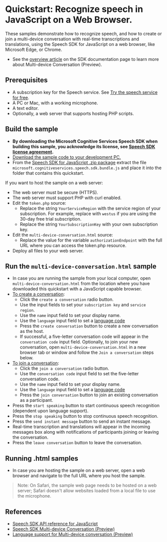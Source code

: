 # Quickstart: Recognize speech in JavaScript on a Web Browser.

These samples demonstrate how to recognize speech, and how to create or join a multi-device conversation with real-time transcriptions and translations, using the Speech SDK for JavaScript on a web browser, like Microsoft Edge, or Chrome.
* See the [overview article](https://docs.microsoft.com/azure/cognitive-services/speech-service/multi-device-conversation) on the SDK documentation page to learn more about Multi-device Conversation (Preview).

## Prerequisites

* A subscription key for the Speech service. See [Try the speech service for free](https://docs.microsoft.com/azure/cognitive-services/speech-service/get-started).
* A PC or Mac, with a working microphone.
* A text editor.
* Optionally, a web server that supports hosting PHP scripts.

## Build the sample


* **By downloading the Microsoft Cognitive Services Speech SDK when building this sample, you acknowledge its license, see [Speech SDK license agreement](https://docs.microsoft.com/azure/cognitive-services/speech-service/license).**
* [Download the sample code to your development PC.](/README.md#get-the-samples)
* From the [Speech SDK for JavaScript .zip package](https://aka.ms/csspeech/jsbrowserpackage) extract the file
  `microsoft.cognitiveservices.speech.sdk.bundle.js` and place it into the folder that contains this quickstart.

If you want to host the sample on a web server:

* The web server must be secure (HTTPS).
* The web server must support PHP with curl enabled.
* Edit the `token.php` source:
  * Replace the string `YourServiceRegion` with the service region of your subscription.
    For example, replace with `westus` if you are using the 30-day free trial subscription.
  * Replace the string `YourSubscriptionKey` with your own subscription key.
* Edit the  `multi-device-conversation.html` source:
  * Replace the value for the variable `authorizationEndpoint` with the full URL where you can access the token.php resource.
* Deploy all files to your web server.
  
## Run the `multi-device-conversation.html` sample

* In case you are running the sample from your local computer, open `multi-device-conversation.html` from the location where you have downloaded this quickstart with a JavaScript capable browser.
* [To create a conversation](https://docs.microsoft.com/azure/cognitive-services/speech-service/multi-device-conversation#how-it-works):
  * Click the `create a conversation` radio button.
  * Use the input fields to set your `subscription key` and `service region`.
  * Use the `name` input field to set your display name.
  * Use the `language` input field to set a [language code](https://docs.microsoft.com/azure/cognitive-services/speech-service/multi-device-conversation#language-support)
  * Press the `create conversation` button to create a new conversation as the host.
  * If successful, a five-letter conversation code will appear in the `conversation code` input field. Optionally, to join your new conversation, open `multi-device-conversation.html` in a new browser tab or window and follow the `Join a conversation` steps below.
* [To join a conversation](https://docs.microsoft.com/azure/cognitive-services/speech-service/multi-device-conversation#how-it-works):
  * Click the `join a conversation` radio button.
  * Use the `conversation code` input field to set the five-letter conversation code. 
  * Use the `name` input field to set your display name.
  * Use the `language` input field to set a [language code](https://docs.microsoft.com/azure/cognitive-services/speech-service/multi-device-conversation#language-support)
  * Press the `join conversation` button to join an existing conversation as a participant.
* Press the `start speaking` button to start continuous speech recognition (dependent upon language support).
* Press the `stop speaking` button to stop continuous speech recognition.
* Press the `send instant message` button to send an instant message.
* Real-time transcription and translations will appear in the incoming messages box along with notifications of participants joining or leaving the conversation.
* Press the `leave conversation` button to leave the conversation. 
 
## Running .html samples
* In case you are hosting the sample on a web server, open a web browser and navigate to the full URL where you host the sample.

> Note: On Safari, the sample web page needs to be hosted on a web server; Safari doesn't allow websites loaded from a local file to use the microphone.

## References

* [Speech SDK API reference for JavaScript](https://aka.ms/csspeech/javascriptref)
* [Speech SDK Multi-device Conversation (Preview)](https://docs.microsoft.com/azure/cognitive-services/speech-service/multi-device-conversation)
* [Language support for Multi-device conversation (Preview)](https://docs.microsoft.com/azure/cognitive-services/speech-service/multi-device-conversation#language-support)
